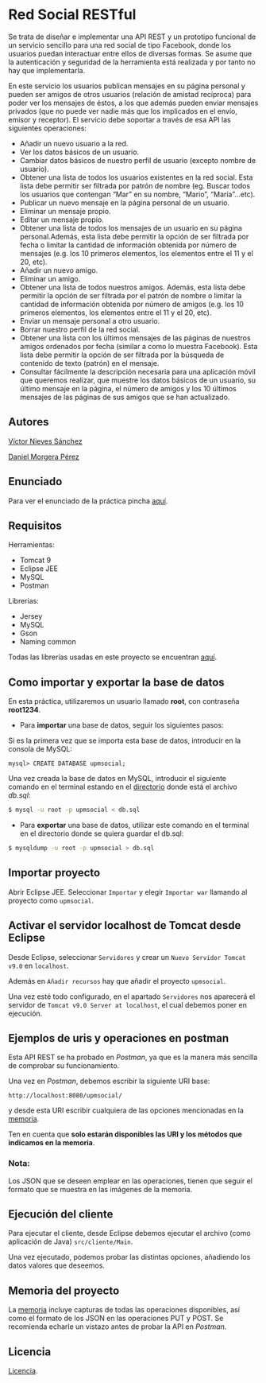 # Red Social RESTful
Se trata de diseñar e implementar una API REST y un prototipo funcional de un servicio sencillo para una red social de tipo Facebook, donde los usuarios puedan interactuar entre ellos de diversas formas. Se asume que la autenticación y seguridad de la herramienta está realizada y por tanto no hay que implementarla.

En este servicio los usuarios publican mensajes en su página personal y pueden ser amigos de otros usuarios (relación de amistad recíproca) para poder ver los mensajes de éstos, a los que además pueden enviar mensajes privados (que no puede ver nadie más que los implicados en el envío, emisor y receptor). El servicio debe soportar a través de esa API las siguientes operaciones:
- Añadir un nuevo usuario a la red.
- Ver los datos básicos de un usuario.
- Cambiar datos básicos de nuestro perfil de usuario (excepto nombre de usuario).
- Obtener una lista de todos los usuarios existentes en la red social. Esta lista debe permitir ser filtrada por patrón de nombre (eg. Buscar todos los usuarios que contengan “Mar” en su nombre, “Mario”, “María”…etc).
- Publicar un nuevo mensaje en la página personal de un usuario.
- Eliminar un mensaje propio.
- Editar un mensaje propio.
- Obtener una lista de todos los mensajes de un usuario en su página personal.Además, esta lista debe permitir la opción de ser filtrada por fecha o limitar la cantidad de información obtenida por número de mensajes (e.g. los 10 primeros elementos, los elementos entre el 11 y el 20, etc).
- Añadir un nuevo amigo.
- Eliminar un amigo.
- Obtener una lista de todos nuestros amigos. Además, esta lista debe permitir la opción de ser filtrada por el patrón de nombre o limitar la cantidad de información obtenida por número de amigos (e.g. los 10 primeros elementos, los elementos entre el 11 y el 20, etc).
- Enviar un mensaje personal a otro usuario.
- Borrar nuestro perfil de la red social.
- Obtener una lista con los últimos mensajes de las páginas de nuestros amigos ordenados por fecha (similar a como lo muestra Facebook). Esta lista debe permitir la opción de ser filtrada por la búsqueda de contenido de texto (patrón) en el mensaje.
- Consultar fácilmente la descripción necesaria para una aplicación móvil que queremos realizar, que muestre los datos básicos de un usuario, su último mensaje en la página, el número de amigos y los 10 últimos mensajes de las páginas de sus amigos que se han actualizado.

## Autores
[Víctor Nieves Sánchez](https://twitter.com/VictorNS69)

[Daniel Morgera Pérez](https://github.com/dmorgera)

## Enunciado
Para ver el enunciado de la práctica pincha [aquí](/doc/Practica-RESTful-2019-enunciado.pdf).

## Requisitos
Herramientas:
- Tomcat 9
- Eclipse JEE
- MySQL
- Postman 

Librerias:
- Jersey 
- MySQL
- Gson
- Naming common

Todas las librerías usadas en este proyecto se encuentran [aquí](/upmsocial/WebContent/WEB-INF/lib).
## Como importar y exportar la base de datos
En esta práctica, utilizaremos un usuario llamado **root**, con contraseña **root1234**.

- Para **importar** una base de datos, seguir los siguientes pasos:

Si es la primera vez que se importa esta base de datos, introducir en la consola de MySQL:
```
mysql> CREATE DATABASE upmsocial;
```
Una vez creada la base de datos en MySQL, introducir el siguiente comando en el terminal estando en el [directorio](/upmsocial/src/bd) donde está el archivo _db.sql_:
```sh
$ mysql -u root -p upmsocial < db.sql
```

- Para **exportar** una base de datos, utilizar este comando en el terminal en el directorio donde se quiera guardar el db.sql:
```sh
$ mysqldump -u root -p upmsocial > db.sql
```
## Importar proyecto
Abrir Eclipse JEE. Seleccionar `Importar` y elegir `Importar war` llamando al proyecto como `upmsocial`.
## Activar el servidor localhost de Tomcat desde Eclipse
Desde Eclipse, seleccionar `Servidores` y crear un `Nuevo Servidor Tomcat v9.0` en `localhost`.

Además en `Añadir recursos` hay que añadir el proyecto `upmsocial`.

Una vez esté todo configurado, en el apartado `Servidores` nos aparecerá el servidor de `Tomcat v9.0 Server at localhost`, el cual debemos poner en ejecución.
## Ejemplos de uris y operaciones en postman
Esta API REST se ha probado en _Postman_, ya que es la manera más sencilla de comprobar su funcionamiento.

Una vez en _Postman_, debemos escribir la siguiente URI base:
```
http://localhost:8080/upmsocial/
```
y desde esta URI escribir cualquiera de las opciones mencionadas en la [memoria](/doc/Memoria-SOS.pdf).

Ten en cuenta que **solo estarán disponibles las URI y los métodos que indicamos en la memoria**.
### Nota:
Los JSON que se deseen emplear en las operaciones, tienen que seguir el formato que se muestra en las imágenes de la memoria.
## Ejecución del cliente
Para ejecutar el cliente, desde Eclipse debemos ejecutar el archivo (como aplicación de Java) `src/cliente/Main`.

Una vez ejecutado, podemos probar las distintas opciones, añadiendo los datos valores que deseemos.
## Memoria del proyecto
La [memoria](/doc/Memoria-SOS.pdf) incluye capturas de todas las operaciones disponibles, así como el formato de los JSON en las operaciones PUT y POST. Se recomienda echarle un vistazo antes de probar la API en _Postman_.
## Licencia
[Licencia](/LICENSE).
